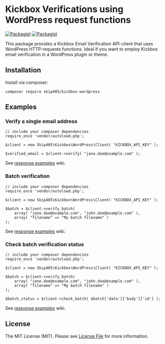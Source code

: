 # Kickbox Verifications using WordPress request functions

[![Packagist](https://img.shields.io/packagist/v/skip405/kickbox-wordpress)](https://packagist.org/packages/skip405/kickbox-wordpress)
[![Packagist](https://img.shields.io/packagist/dt/skip405/kickbox-wordpress)](https://packagist.org/packages/skip405/kickbox-wordpress)

This package provides a Kickbox Email Verification API-client that uses WordPress HTTP-requests functions. Ideal if you want to employ Kickbox email verification in a WordPress plugin or theme.

## Installation
Install via composer:

```
composer require skip405/kickbox-wordpress
```

## Examples

### Verify a single email address
```
// include your composer dependencies
require_once 'vendor/autoload.php';

$client = new Skip405\Kickbox\WordPress\Client( "KICKBOX_API_KEY" );

$verified_email = $client->verify( "jane.doe@example.com" );
```

See [response examples](wiki/Response-examples) wiki.

### Batch verification
```
// include your composer dependencies
require_once 'vendor/autoload.php';

$client = new Skip405\Kickbox\WordPress\Client( "KICKBOX_API_KEY" );

$batch = $client->verify_batch(
    array( "jane.doe@example.com", "john.doe@example.com" ),
    array( "filename" => "My batch filename" )
);
```

See [response examples](wiki/Response-examples) wiki.

### Check batch verification status
```
// include your composer dependencies
require_once 'vendor/autoload.php';

$client = new Skip405\Kickbox\WordPress\Client( "KICKBOX_API_KEY" );

$batch = $client->verify_batch(
    array( "jane.doe@example.com", "john.doe@example.com" ),
    array( "filename" => "My batch filename" )
);

$batch_status = $client->check_batch( $batch['data']['body']['id'] );
```

See [response examples](wiki/Response-examples) wiki.

## License

The MIT License (MIT). Please see [License File](LICENSE) for more information.